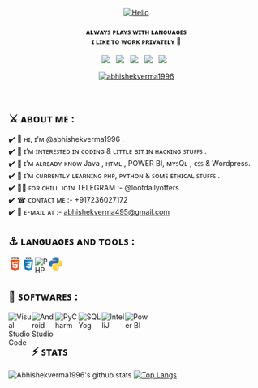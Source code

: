 <p align="center"><a href="https://t.me/"><img src="https://media2.giphy.com/media/qgQUggAC3Pfv687qPC/giphy.gif?cid=790b76117b4d34158e0adfc03bd2d4a5793d78815a1f61ee&rid=giphy.gif&ct=g" alt="Hello" /></a></p>

<h4 align="center">ᴀʟᴡᴀʏꜱ ᴘʟᴀʏꜱ ᴡɪᴛʜ ʟᴀɴɢᴜᴀɢᴇꜱ <br> ɪ ʟɪᴋᴇ ᴛᴏ ᴡᴏʀᴋ ᴘʀɪᴠᴀᴛᴇʟʏ 🔏</h4>

<p align='center'> 
<a href="https://codepen.io/abhishekverma1996"><img height="35" src="https://img.shields.io/badge/codepen-green.svg?&style=for-the-badge&logo=codepen&logoColor=white"></a>&nbsp;&nbsp;
<a href="https://twitter.com/"><img height="35" src="https://img.shields.io/badge/twitter-%231DA1F2.svg?&style=for-the-badge&logo=twitter&logoColor=white"></a>&nbsp;&nbsp;
<a href="http://www.lootdailyoffers.in/"><img height="35" src="https://img.shields.io/badge/Website-%23354230.svg?&style=for-the-badge&logo=medium&logoColor=white"></a>&nbsp;&nbsp;
<a href="https://instagram.com/abhivermacs1996"><img height="35" src="https://img.shields.io/badge/instagram-%23E4405F.svg?&style=for-the-badge&logo=instagram&logoColor=white"></a>&nbsp;&nbsp;
<a href="https://www.hackerrank.com/abhishekverma495"><img height="35" src="https://img.shields.io/badge/hackerrank-%23ffffff.svg?&style=for-the-badge&logo=hackerrank&logoColor=green"></a>&nbsp;&nbsp;
</p>


<p align="center"> <a href="https://github.com/abhishekverma1996/"><img width="170px" height="24" src="https://komarev.com/ghpvc/?username=abhishekverma1996&label=PROFILE%20VISITORS&color=blueviolet&style=flat-square" alt="abhishekverma1996" /></a> </p><br>

## ⚔️ ᴀʙᴏᴜᴛ ᴍᴇ : <br>

✔️ 👋 ʜɪ, ɪ’ᴍ @abhishekverma1996 .<br>
✔️ 👀 ɪ’ᴍ ɪɴᴛᴇʀᴇꜱᴛᴇᴅ ɪɴ ᴄᴏᴅɪɴɢ & ʟɪᴛᴛʟᴇ ʙɪᴛ ɪɴ ʜᴀᴄᴋɪɴɢ ꜱᴛᴜꜰꜰꜱ .<br>
✔️ 🤠 ɪ’ᴍ ᴀʟʀᴇᴀᴅʏ ᴋɴᴏᴡ Java , ʜᴛᴍʟ , POWER BI, ᴍʏꜱQʟ , ᴄꜱꜱ & Wordpress. <br>
✔️ 📝 ɪ’ᴍ ᴄᴜʀʀᴇɴᴛʟʏ ʟᴇᴀʀɴɪɴɢ ᴘʜᴘ, ᴘʏᴛʜᴏɴ & ꜱᴏᴍᴇ ᴇᴛʜɪᴄᴀʟ ꜱᴛᴜꜰꜰꜱ .<br>
✔️ 🤹‍♂️ ꜰᴏʀ ᴄʜɪʟʟ ᴊᴏɪɴ TELEGRAM :- @lootdailyoffers<br>
✔️ ☎ ᴄᴏɴᴛᴀᴄᴛ ᴍᴇ :- +917236027172<br>
✔️ 📧 ᴇ-ᴍᴀɪʟ ᴀᴛ :- abhishekverma495@gmail.com <br>


## ⚓ ʟᴀɴɢᴜᴀɢᴇꜱ ᴀɴᴅ ᴛᴏᴏʟꜱ :

<a href="https://www.w3.org/html/" target="_blank"><img align="left" alt="HTML5" width="26px" src="https://raw.githubusercontent.com/github/explore/80688e429a7d4ef2fca1e82350fe8e3517d3494d/topics/html/html.png" /></a>

<a href="https://www.w3schools.com/css/" target="_blank"><img align="left" alt="CSS3" width="26px" src="https://raw.githubusercontent.com/github/explore/80688e429a7d4ef2fca1e82350fe8e3517d3494d/topics/css/css.png" /></a>

<a href="https://www.w3schools.com/php/" target="_blank"><img align="left" alt="PHP" width="28px" src="https://i.dlpng.com/static/png/5419450-php-image-png-98-images-in-collection-page-2-php-png-270_200_preview.png" /></a>

<a href="https://www.w3schools.com/python/" target="_blank"> <img align="left" alt="Python" width="26px" src="https://github.com/Aakarsh-B/trying-repos/blob/master/python-5.svg?raw=true"/> </a>

<br />
<br />

## 🧬 ꜱᴏꜰᴛᴡᴀʀᴇꜱ :

<img align="left" alt="Visual Studio Code" width="46px" src="https://seeklogo.com/images/V/visual-studio-code-logo-284BC24C39-seeklogo.com.png" />
<a href="https://developer.android.com/studio" target="_blank"> <img align="left" alt="Android Studio" width="46px" src="https://www.pngitem.com/pimgs/m/191-1918829_icon-android-studio-logo-hd-png-download.png"/> </a> 
<a href="https://www.jetbrains.com/pycharm/download/" target="_blank"> <img align="left" alt="PyCharm" width="46px" src="https://seeklogo.com/images/P/pycharm-logo-51B1427388-seeklogo.com.png"/> </a> 
<a href="https://webyog.com/product/sqlyog/" target="_blank"> <img align="left" alt="SQLYog" width="46px" src="https://spng.subpng.com/20190327/gif/kisspng-mysql-php-relational-database-management-system-co-course3d-5c9bb680ebaf42.6137144215537086729654.jpg"/> </a>
<a href="https://www.jetbrains.com/idea/download/" target="_blank"> <img align="left" alt="IntelliJ" width="46px" src="https://seeklogo.com/images/I/intellij-idea-logo-F0395EF783-seeklogo.com.png"/> </a>
<a href="https://powerbi.microsoft.com/en-us/downloads/" target="_blank"> <img align="left" alt="Power BI" width="46px" src="https://seeklogo.com/images/P/power-bi-microsoft-logo-E4FC8DE4A9-seeklogo.com.png?v=637908007690000000"/> </a>


<br />
<br />

## ⚡️ ꜱᴛᴀᴛꜱ 

![Abhishekverma1996's github stats](https://github-stats-alpha.vercel.app/api/?username=abhishekverma1996)
[![Top Langs](https://github-readme-stats.vercel.app/api/top-langs/?username=abhishekverma1996&hide=javascript,html,Roff,css,Cmake&layout=compact&theme=null)](https://github.com/abhishekverma1996/github-readme-stats)

<!---
Abhishekverma1996 is a ✨ special ✨ repository because its `README.md` (this file) appears on your GitHub profile.
You can click the Preview link to take a look at your changes.
--->
